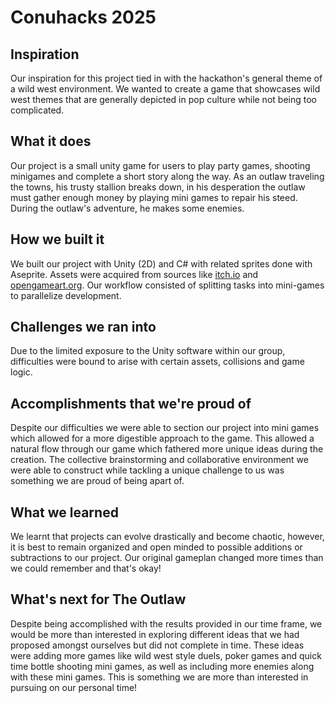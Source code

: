 # Conuhacks 2025

## Inspiration
Our inspiration for this project tied in with the hackathon's general theme of a wild west environment. We wanted to create a game that showcases wild west themes that are generally depicted in pop culture while not being too complicated. 

## What it does
Our project is a small unity game for users to play party games, shooting minigames and complete a short story along the way. As an outlaw traveling the towns, his trusty stallion breaks down, in his desperation the outlaw must gather enough money by playing mini games to repair his steed. During the outlaw's adventure, he makes some enemies.

## How we built it
We built our project with Unity (2D) and C# with related sprites done with Aseprite. Assets were acquired from sources like [itch.io](itch.io) and [opengameart.org](opengameart.org). Our workflow consisted of splitting tasks into mini-games to parallelize development. 

## Challenges we ran into
Due to the limited exposure to the Unity software within our group, difficulties were bound to arise with certain assets, collisions and game logic. 

## Accomplishments that we're proud of
Despite our difficulties we were able to section our project into mini games which allowed for a more digestible approach to the game. This allowed a natural flow through our game which fathered more unique ideas during the creation. The collective brainstorming and collaborative environment we were able to construct while tackling a unique challenge to us was something we are proud of being apart of.

## What we learned
We learnt that projects can evolve drastically and become chaotic, however, it is best to remain organized and open minded to possible additions or subtractions to our project. Our original gameplan changed more times than we could remember and that's okay! 

## What's next for The Outlaw
Despite being accomplished with the results provided in our time frame, we would be more than interested in exploring different ideas that we had proposed amongst ourselves but did not complete in time. These ideas were adding more games like wild west style duels, poker games and quick time bottle shooting mini games, as well as including more enemies along with these mini games. This is something we are more than interested in pursuing on our personal time!
